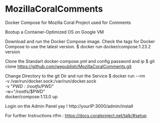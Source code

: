 # MozillaCoralComments
Docker Compose for Mozilla Coral Project used for Comments

Bootup a Container-Optimized OS on Google VM 

Download and run the Docker Compose image. Check the tags for Docker Compose to use the latest version.
$ docker run docker/compose:1.23.2 version

Clone the Standart docker-compose.yml and config password and ip
$ git clone https://github.com/wepublish/MozillaCoralComments.git

Change Directory to the git Dir and run the Service
$ docker run --rm \
    -v /var/run/docker.sock:/var/run/docker.sock \
    -v "$PWD:/rootfs/$PWD" \
    -w="/rootfs/$PWD" \
    docker/compose:1.13.0 up 

Login on the Admin Panel yay !
http://yourIP:3000/admin/install 

For further Instructions rtfm : https://docs.coralproject.net/talk/#setup
